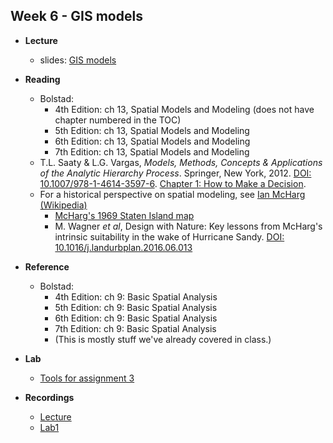## Week 6 - GIS models

- **Lecture**
  - slides: [GIS models](ESM263_Week6.pdf)

- **Reading**
  - Bolstad: 
    - 4th Edition: ch 13, Spatial Models and Modeling (does not have chapter numbered in the TOC)
    - 5th Edition: ch 13, Spatial Models and Modeling
    - 6th Edition: ch 13, Spatial Models and Modeling
    - 7th Edition: ch 13, Spatial Models and Modeling
  - T.L. Saaty & L.G. Vargas, *Models, Methods, Concepts & Applications of the Analytic Hierarchy Process*. Springer, New York, 2012. [DOI: 10.1007/978-1-4614-3597-6](https://doi.org/10.1007/978-1-4614-3597-6).
  [Chapter 1: How to Make a Decision](https://link.springer.com/content/pdf/10.1007%2F978-1-4614-3597-6_1.pdf). 
  - For a historical perspective on spatial modeling, see [Ian McHarg (Wikipedia)](https://secure.wikimedia.org/wikipedia/en/wiki/Ian_McHarg)
    -   [McHarg\'s 1969 Staten Island map](https://suzanneodonovan.files.wordpress.com/2013/06/7_mcharg-staten-island.jpg)
    -   M. Wagner *et al*, Design with Nature: Key lessons from McHarg's intrinsic suitability in the wake of Hurricane Sandy. [DOI: 10.1016/j.landurbplan.2016.06.013](https://doi.org/10.1016/j.landurbplan.2016.06.013)

- **Reference**
  - Bolstad: 
    - 4th Edition: ch 9: Basic Spatial Analysis
    - 5th Edition: ch 9: Basic Spatial Analysis
    - 6th Edition: ch 9: Basic Spatial Analysis
    - 7th Edition: ch 9: Basic Spatial Analysis
    - (This is mostly stuff we've already covered in class.)

- **Lab**
  - [Tools for assignment 3](hw3_tools.md)

- **Recordings**
  - [Lecture](https://ucsb.box.com/s/zvyndo16hf76vqrrb049nppoqjs1k56m)
  - [Lab1](https://ucsb.box.com/s/8hppmvir8ghfbfgd9su8oc1ija5o6ud3)

